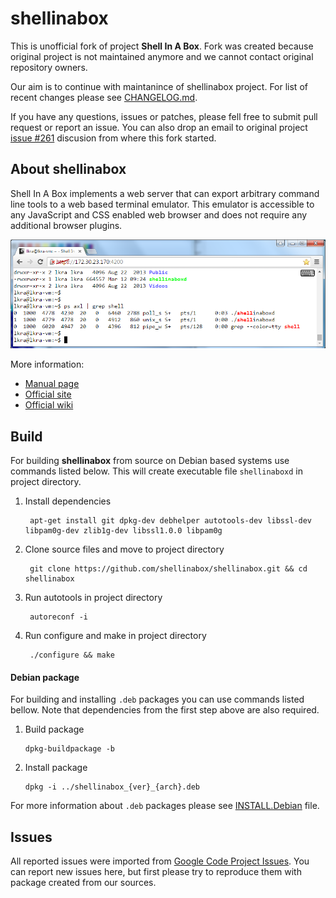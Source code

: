 
shellinabox
===========

This is unofficial fork of project **Shell In A Box**. Fork was created because
original project is not maintained anymore and we cannot contact original
repository owners.

Our aim is to continue with maintanince of shellinabox project. For list of
recent changes please see [CHANGELOG.md](/CHANGELOG.md).

If you have any questions, issues or patches, please fell free to submit pull
request or report an issue. You can also drop an email to original project
[issue #261](https://code.google.com/p/shellinabox/issues/detail?id=261) discusion
from where this fork started.


About shellinabox
-----------------

Shell In A Box implements a web server that can export arbitrary command line
tools to a web based terminal emulator. This emulator is accessible to any
JavaScript and CSS enabled web browser and does not require any additional
browser plugins.

![Shell In A Box preview](/misc/preview.png?raw=true)

More information:

* [Manual page](https://github.com/shellinabox/shellinabox/wiki/shellinaboxd_man)
* [Official site](https://code.google.com/p/shellinabox)
* [Official wiki](https://code.google.com/p/shellinabox/wiki/shellinaboxd_man)


Build
-----------------

For building **shellinabox** from source on Debian based systems use commands listed
below. This will create executable file `shellinaboxd` in project directory.

1. Install dependencies

   ```
    apt-get install git dpkg-dev debhelper autotools-dev libssl-dev libpam0g-dev zlib1g-dev libssl1.0.0 libpam0g
   ```

2. Clone source files and move to project directory

   ```
    git clone https://github.com/shellinabox/shellinabox.git && cd shellinabox
   ```

3. Run autotools in project directory

   ```
    autoreconf -i
   ```

4. Run configure and make in project directory

   ```
    ./configure && make
   ```

#### Debian package

For building and installing `.deb` packages you can use commands listed bellow.
Note that dependencies from the first step above are also required.

1. Build package

    ```
    dpkg-buildpackage -b
    ```

2. Install package

    ```
    dpkg -i ../shellinabox_{ver}_{arch}.deb
    ```

For more information about `.deb` packages please see [INSTALL.Debian](/INSTALL.Debian) file.

Issues
-----------------

All reported issues were imported from [Google Code Project Issues](https://code.google.com/p/shellinabox/issues/list).
You can report new issues here, but first please try to reproduce them with package
created from our sources.

